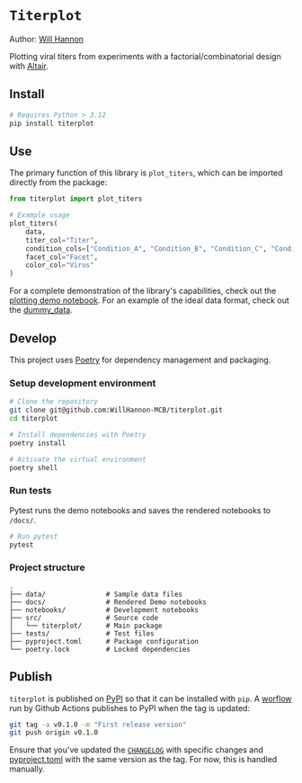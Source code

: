 # `Titerplot`

Author: [Will Hannon](https://willhannon.com/)

Plotting viral titers from experiments with a factorial/combinatorial design with [Altair](https://altair-viz.github.io/).

## Install

```bash
# Requires Python > 3.12
pip install titerplot
```

## Use

The primary function of this library is `plot_titers`, which can be imported directly from the package:

```python
from titerplot import plot_titers

# Example usage
plot_titers(
    data,
    titer_col="Titer",
    condition_cols=["Condition_A", "Condition_B", "Condition_C", "Condition_D"],
    facet_col="Facet",
    color_col="Virus"
)
```

For a complete demonstration of the library's capabilities, check out the [plotting demo notebook](docs/plotting-demo.ipynb). For an example of the ideal data format, check out the [dummy_data](data/dummy_titers.csv). 

## Develop

This project uses [Poetry](https://python-poetry.org/) for dependency management and packaging.

### Setup development environment

```bash
# Clone the repository
git clone git@github.com:WillHannon-MCB/titerplot.git
cd titerplot

# Install dependencies with Poetry
poetry install

# Activate the virtual environment
poetry shell
```

### Run tests

Pytest runs the demo notebooks and saves the rendered notebooks to `/docs/`.

```bash
# Run pytest
pytest
```

### Project structure

```
.
├── data/               # Sample data files
├── docs/               # Rendered Demo notebooks
├── notebooks/          # Development notebooks
├── src/                # Source code
│   └── titerplot/      # Main package
├── tests/              # Test files
├── pyproject.toml      # Package configuration
└── poetry.lock         # Locked dependencies
```

## Publish

`titerplot` is published on [PyPI](https://pypi.org/) so that it can be installed with `pip`. A [worflow](.github/workflows/publish.yml) run by Github Actions publishes to PyPI when the tag is updated:

```bash
git tag -a v0.1.0 -m "First release version"
git push origin v0.1.0 
```

Ensure that you've updated the [`CHANGELOG`](CHANGELOG) with specific changes and [pyproject.toml](pyproject.toml) with the same version as the tag. For now, this is handled manually.
